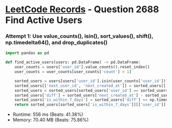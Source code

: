 # [LeetCode Records](../../README.md) - Question 2688 Find Active Users

### Attempt 1: Use value_counts(), isin(), sort_values(), shift(), np.timedelta64(), and drop_duplicates()
```py
import pandas as pd

def find_active_users(users: pd.DataFrame) -> pd.DataFrame:
    user_counts = users['user_id'].value_counts().reset_index()
    user_counts = user_counts[user_counts['count'] > 1]

    sorted_users = users[users['user_id'].isin(user_counts['user_id'])].sort_values(['user_id', 'created_at'])
    sorted_users[['next_user_id', 'next_created_at']] = sorted_users[['user_id', 'created_at']].shift(-1)
    sorted_users = sorted_users[sorted_users['user_id'] == sorted_users['next_user_id']]
    sorted_users['diff'] = sorted_users['next_created_at'] - sorted_users['created_at']
    sorted_users['is_within_7_days'] = sorted_users['diff'] <= np.timedelta64(7, 'D')
    return sorted_users[sorted_users['is_within_7_days']][['user_id']].drop_duplicates()
```
- Runtime: 556 ms (Beats: 41.38%)
- Memory: 70.40 MB (Beats: 75.86%)

<br>
